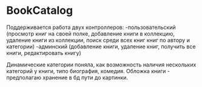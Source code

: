 # BookCatalog

Поддерживается работа двух контроллеров:
-пользовательский (просмотр книг на своей полке, добавление книги в коллекцию, удаление книги из коллекции, поиск  среди всех книг книг по автору и категории)
-админский (добавление книги, удаление книг, получить все книги, редактировать книгу)

Динамические категории поняла, как возможность наличия нескольких категорий у книги, типо биография, комедия.
Обложка книги - предполагаю хранение в бд пути до картинки.

